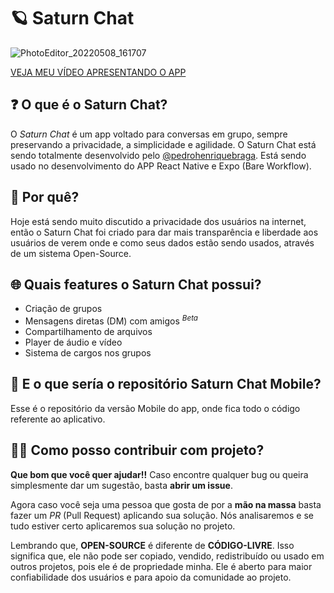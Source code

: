 # 🪐 Saturn Chat

![PhotoEditor_20220508_161707](https://user-images.githubusercontent.com/62728884/167312603-b868aede-3521-4f4d-be55-d4a8993484ed.png)

[VEJA MEU VÍDEO APRESENTANDO O APP](https://youtu.be/jNbEUl9iVpA?si=ytG583lMQWobuzEH)

## ❓ O que é o Saturn Chat?

O *Saturn Chat* é um app voltado para conversas em grupo, sempre preservando a privacidade, a simplicidade e agilidade. O Saturn Chat está sendo totalmente desenvolvido pelo [@pedrohenriquebraga](https://github.com/pedrohenriquebraga). Está sendo usado no desenvolvimento do APP React Native e Expo (Bare Workflow).

## 🤔 Por quê?

Hoje está sendo muito discutido a privacidade dos usuários na internet, então o Saturn Chat foi criado para dar mais transparência e liberdade aos usuários de verem onde e como seus dados estão sendo usados, através de um sistema Open-Source.  

## 🌐 Quais features o Saturn Chat possui?

- Criação de grupos
- Mensagens diretas (DM) com amigos <sup>*Beta*</sup>
- Compartilhamento de arquivos
- Player de áudio e vídeo
- Sistema de cargos nos grupos

## 📱 E o que sería o repositório Saturn Chat Mobile?

Esse é o repositório da versão Mobile do app, onde fica todo o código referente ao aplicativo.

## 👨‍🏭 Como posso contribuir com projeto?

**Que bom que você quer ajudar!!** Caso encontre qualquer bug ou queira simplesmente dar um sugestão, basta **abrir um issue**.

Agora caso você seja uma pessoa que gosta de por a **mão na massa** basta fazer um *PR* (Pull Request) aplicando sua solução. Nós analisaremos e se tudo estiver certo aplicaremos sua solução no projeto.

Lembrando que, **OPEN-SOURCE** é diferente de **CÓDIGO-LIVRE**. Isso significa que, ele não pode ser copiado, vendido, redistribuído ou usado em outros projetos, pois ele é de propriedade minha. Ele é aberto para maior confiabilidade dos usuários e para apoio da comunidade ao projeto.
